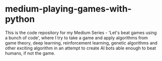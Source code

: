 # medium-playing-games-with-python

This is the code repository for my Medium Series - 'Let's beat games using a bunch of code', where I try to take a game and apply algorithms from game theory, deep learning, reinforcement learning, genetic algorithms and other exciting algorithm in an attempt to create AI bots able enough to beat humans, if not the game.
